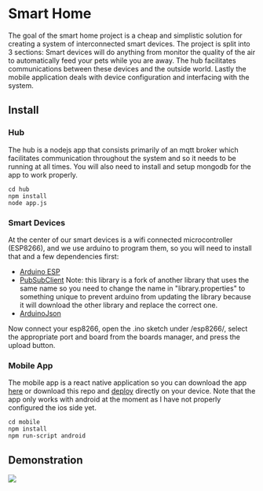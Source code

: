 # Smart Home

The goal of the smart home project is a cheap and simplistic solution for creating a system of interconnected smart devices. The project is split into 3 sections: Smart devices will do anything from monitor the quality of the air to automatically feed your pets while you are away. The hub facilitates communications between these devices and the outside world. Lastly the mobile application deals with device configuration and interfacing with the system.

## Install

### Hub

The hub is a nodejs app that consists primarily of an mqtt broker which facilitates communication throughout the system and so it needs to be running at all times. You will also need to install and setup mongodb for the app to work properly.

```
cd hub
npm install
node app.js
```

### Smart Devices

At the center of our smart devices is a wifi connected microcontroller (ESP8266), and we use arduino to program them, so you will need to install that and a few dependencies first:

- [Arduino ESP](https://github.com/esp8266/Arduino)
- [PubSubClient](https://github.com/Imroy/pubsubclient)
  Note: this library is a fork of another library that uses the same name so you need to change the name in "library.properties" to something unique to prevent arduino from updating the library because it will download the other library and replace the correct one.
- [ArduinoJson](https://github.com/bblanchon/ArduinoJson)

Now connect your esp8266, open the .ino sketch under /esp8266/, select the appropriate port and board from the boards manager, and press the upload button.

### Mobile App

The mobile app is a react native application so you can download the app [here](https://play.google.com/store/apps/details?id=com.smarthome.mobile) or download this repo and [deploy](http://facebook.github.io/react-native/docs/getting-started.html) directly on your device. Note that the app only works with android at the moment as I have not properly configured the ios side yet.

```
cd mobile
npm install
npm run-script android
```

## Demonstration

[![](https://lh3.googleusercontent.com/gEL_TqJX9tBqb5BS2fkvxPUhQaOf1MMyuAa3IZksiv3IQq0LZhtgLkpW6BrTSOa6U3YotJJ2IUScmMESPIB46GaMHDHWB8HvIu3nP8YF4JFgDtS7j7ri8FHs4qHz150NoM7Ed6OVLltFlRHMWmLo4-QzBO1AvOZaFfY1-8YjZ0Hkmc7DtGncb_zvnvxMHyNbepFhqQkN8I7PeElKbbJ-ZoIYm8iKrXo2Ur9lrk0PJUpzrf64_6kSHQQUPPcIsnocBH8NaN8LqhhBc9lMxnepWFNWvKZswViRF80bVB6IsxVSTQqIVbsE3mDmjKYGt6gLKdIQ71LyKYvyipqcqGISHuZqmJ6WHeCIB095o5yUXy2cmHXyVPGQxFxAQh4SwJbugmhJbLQpiEN78UKiRAHRoJ4SQp19Y3wo1Ah6xg1SYdWguvEgKgeKzIgkQUVlUtfFgk4yzaap7_Ji57AVcj93r30sZJ-9QIx_5BXyxHh29owcPXEnP6UVbZCISy2oJajmH_nCyYXuNKpEJpp4vj0KnTUm1mILYK_zwrsfsq6NNZLHLwfuoFNnK0UJwBcbhIKKBMHaHY-4y2SDan91yF9rK66Sl_72mZTYnkIxsnwtHPTUpEXR=w1689-h950-no)](https://lh3.googleusercontent.com/5K3QNilPM0yt0NvgcuRqzfNcaSYvGOv0vwWLTPO-W-o0u-3LABVC8VFcqQR-L3e2wR7uG35koG_TE7NgXGodxi1ZO3wZ7o4NSZji7_WxiSN0f6uvyxfnth6T_KlXYLsDaAy-m3D1nIOYfT6kBap5NAtXCdAriecP1APZTSWEPrMdxAJjHWs4VMYzfOisNKxX4AEMNo6ClSKCs_9EUTX_9cgIkcF59ZT-KCQm6-x377kj0QOWX8VnSvM7Oei4Dj4xEz2s36RDfS_3RidWMcLUTkRYlEQofkIiFd2_EA7_WrfTRnQDCFCTaUppBgxaVQMKIgX0-sz60nRyxncogrD0uWKrGlyjgYxIxsZjz-H263aEh9JOWcq7fkcC8SHgPe30e7xKuklplkpKl8voSNTPDcfYt3fWSKma2DsT3QaTVniTw6sEWM05tw-tSbO4YPfgZAHewOmn8YLYvJx0yRPS9y51bl3ON3BLM7Yc0lcsQCUsSiXqMSGLJ6rWfkiPQsZWgwIrTws2EEVhhzalXz34V8w6Dg2bnYGurxIcLQOgOAgkDzknhJ8rSVOh48Z47gZ74sMmgGKh0EuG3RMmi3JDtcG3o1QRW1LrRY3AD6jOZtkGcvYJ=m37?cpn=zcialM8tkGDQ7A09&c=WEB&cver=1.20160922)
